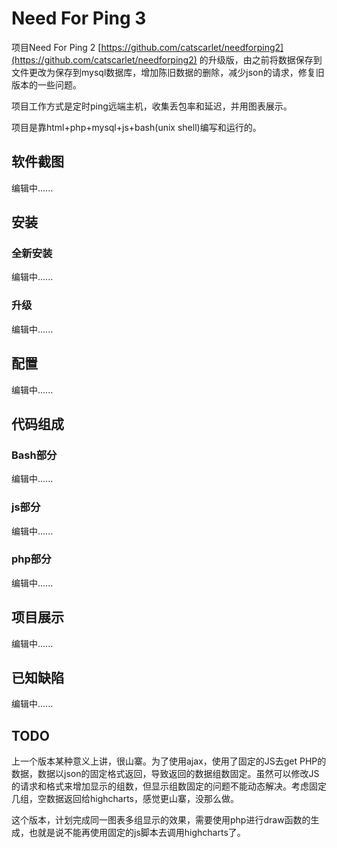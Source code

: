 # Need For Ping 3
项目Need For Ping 2 [https://github.com/catscarlet/needforping2](https://github.com/catscarlet/needforping2) 的升级版，由之前将数据保存到文件更改为保存到mysql数据库，增加陈旧数据的删除，减少json的请求，修复旧版本的一些问题。

项目工作方式是定时ping远端主机，收集丢包率和延迟，并用图表展示。

项目是靠html+php+mysql+js+bash(unix shell)编写和运行的。

## 软件截图
编辑中......

## 安装
### 全新安装
编辑中......

### 升级
编辑中......

## 配置
编辑中......

## 代码组成
### Bash部分
编辑中......

### js部分
编辑中......

### php部分
编辑中......

## 项目展示
编辑中......

## 已知缺陷
编辑中......

## TODO
上一个版本某种意义上讲，很山寨。为了使用ajax，使用了固定的JS去get PHP的数据，数据以json的固定格式返回，导致返回的数据组数固定。虽然可以修改JS的请求和格式来增加显示的组数，但显示组数固定的问题不能动态解决。考虑固定几组，空数据返回给highcharts，感觉更山寨，没那么做。

这个版本，计划完成同一图表多组显示的效果，需要使用php进行draw函数的生成，也就是说不能再使用固定的js脚本去调用highcharts了。

